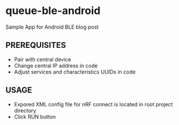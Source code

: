 # queue-ble-android
Sample App for Android BLE blog post

## PREREQUISITES
- Pair with central device
- Change central IP address in code
- Adjust services and characteristics UUIDs in code

## USAGE
- Expored XML config file for nRF connect is located in root project directory
- Click RUN button
